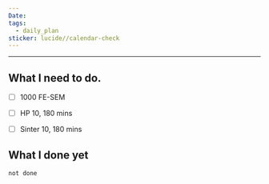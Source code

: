 ```yaml
---
Date: 
tags:
  - daily_plan
sticker: lucide//calendar-check
---
```

---
## What I need to do.

- [ ] 1000 FE-SEM
- [ ] HP 10, 180 mins
- [ ] Sinter 10, 180 mins



## What I done yet
```tasks
not done
```
